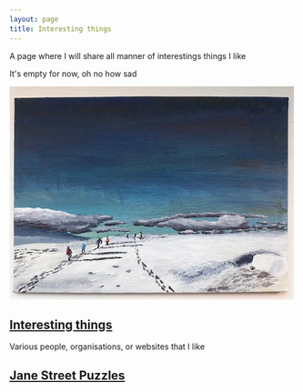 ```yaml
---
layout: page
title: Interesting things
---
```

A page where I will share all manner of interestings things I like

It's empty for now, oh no how sad
		
<img src = 'painting-snowy-walk.jpg' alt = 'Painting of my family hiking across a snow covered landscape under a clear blue sky'/>


## <a href = "interesting-things.html"> Interesting things</a>
Various people, organisations, or websites that I like

## <a href = "https://www.janestreet.com/puzzles/"> Jane Street Puzzles</a>


